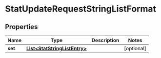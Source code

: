 

# StatUpdateRequestStringListFormat


## Properties

| Name | Type | Description | Notes |
|------------ | ------------- | ------------- | -------------|
|**set** | [**List&lt;StatStringListEntry&gt;**](StatStringListEntry.md) |  |  [optional] |



